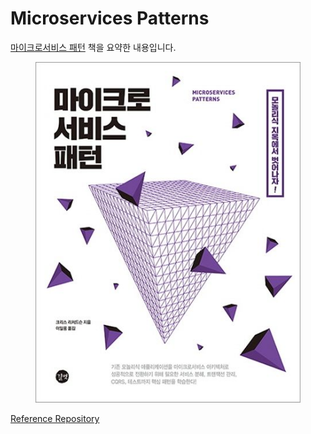 # Microservices Patterns

[마이크로서비스 패턴](https://product.kyobobook.co.kr/detail/S000001834349) 책을 요약한 내용입니다.

<figure><img src="../../.gitbook/assets/microservices-patterns.jpg" alt=""><figcaption></figcaption></figure>

[Reference Repository](https://github.com/gilbutITbook/007035)